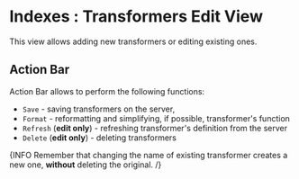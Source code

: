 # Indexes : Transformers Edit View

This view allows adding new transformers or editing existing ones.

## Action Bar

Action Bar allows to perform the following functions:

- `Save` - saving transformers on the server,
- `Format` - reformatting and simplifying, if possible, transformer's function
- `Refresh` (__edit only__) - refreshing transformer's definition from the server
- `Delete` (__edit only__) - deleting transformers

{INFO Remember that changing the name of existing transformer creates a new one, **without** deleting the original. /}
